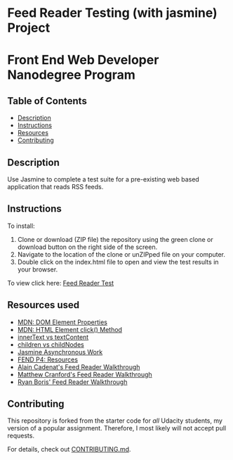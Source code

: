 # Feed Reader Testing (with jasmine) Project

Front End Web Developer Nanodegree Program
==========================================

## Table of Contents

* [Description](#description)
* [Instructions](#instructions)
* [Resources](#resources)
* [Contributing](#contributing)

## Description

Use Jasmine to complete a test suite for a pre-existing web based application that reads RSS feeds.

## Instructions

To install:
1. Clone or download (ZIP file) the repository using the green clone or download button on the right side of the screen.
2. Navigate to the location of the clone or unZIPped file on your computer.
3. Double click on the index.html file to open and view the test results in your browser.

To view click here: [Feed Reader Test](https://ypadron.github.io/frontend-nanodegree-feedreader/)

## Resources used

* [MDN: DOM Element Properties](https://developer.mozilla.org/en-US/docs/Web/API/Element/classList)
* [MDN: HTML Element click() Method](https://developer.mozilla.org/en-US/docs/Web/API/HTMLElement/click)
* [innerText vs textContent](https://developer.mozilla.org/en-US/docs/Web/API/Node/textContent)
* [children vs childNodes](https://stackoverflow.com/questions/7935689/what-is-the-difference-between-children-and-childnodes-in-javascript)
* [Jasmine Asynchronous Work](https://jasmine.github.io/tutorials/async)
* [FEND P4: Resources](https://www.diigo.com/outliner/fjsk23/Udacity-Feed-Reader-Testing-(project-%234)?key=i5xqspbzvg)
* [Alain Cadenat's Feed Reader Walkthrough](https://www.youtube.com/watch?v=pPt4oOKNdEk)
* [Matthew Cranford's Feed Reader Walkthrough](https://matthewcranford.com/feed-reader-walkthrough-part-1-starter-code/)
* [Ryan Boris' Feed Reader Walkthrough](https://www.youtube.com/watch?v=7kOBXPbDmyw&feature=youtu.be)

## Contributing

This repository is forked from the starter code for _all_ Udacity students, my version of a popular assignment. Therefore,
I most likely will not accept pull requests.

For details, check out [CONTRIBUTING.md](CONTRIBUTING.md).
